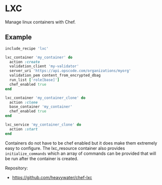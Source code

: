 LXC
===

Manage linux containers with Chef.

Example
--------

```ruby
include_recipe 'lxc'

lxc_container 'my_container' do
  action :create
  validation_client 'my-validator'
  server_uri 'https://api.opscode.com/organizations/myorg'
  validation_pem content_from_encrypted_dbag
  run_list ['role[base]']
  chef_enabled true
end

lxc_container 'my_container_clone' do
  action :clone
  base_container 'my_container'
  chef_enabled true
end

lxc_service 'my_container_clone' do
  action :start
end
```

Containers do not have to be chef enabled but it does make them
extremely easy to configure. The lxc_resource container also provides
`initialize_commands` which an array of commands can be provided
that will be run after the container is created.

Repository:

* https://github.com/heavywater/chef-lxc
